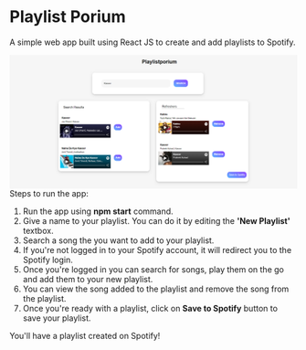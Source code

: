 # Playlist Porium

A simple web app built using React JS to create and add playlists to Spotify.

<img src="app.png"
     alt="App screenshot"
     style="float: left; margin-right: 10px;" />

Steps to run the app:
1. Run the app using **npm start** command.
2. Give a name to your playlist. You can do it by editing the **'New Playlist'** textbox.
3. Search a song the you want to add to your playlist.
4. If you're not logged in to your Spotify account, it will redirect you to the Spotify login.
5. Once you're logged in you can search for songs, play them on the go and add them to your new playlist. 
6. You can view the song added to the playlist and remove the song from the playlist. 
7. Once you're ready with a playlist, click on **Save to Spotify** button to save your playlist.

You'll have a playlist created on Spotify!


